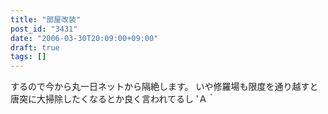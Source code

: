 ```yaml
---
title: "部屋改装"
post_id: "3431"
date: "2006-03-30T20:09:00+09:00"
draft: true
tags: []
---
```



するので今から丸一日ネットから隔絶します。 いや修羅場も限度を通り越すと唐突に大掃除したくなるとか良く言われてるし 'Ａ｀
